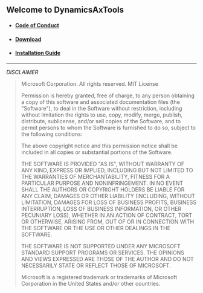 ## Welcome to DynamicsAxTools

* #### [Code of Conduct](CODE_OF_CONDUCT.md)
* #### [Download](https://github.com/bferreti/DynamicsAxTools/archive/master.zip)
* #### [Installation Guide](https://github.com/bferreti/DynamicsAxTools/wiki/1-Installation)

***

_DISCLAIMER_

> Microsoft Corporation. All rights reserved.
> MIT License
>
> Permission is hereby granted, free of charge, to any person obtaining a copy
> of this software and associated documentation files (the "Software"), to deal
> in the Software without restriction, including without limitation the rights
> to use, copy, modify, merge, publish, distribute, sublicense, and/or sell
> copies of the Software, and to permit persons to whom the Software is
> furnished to do so, subject to the following conditions:
> 
> The above copyright notice and this permission notice shall be included in all
> copies or substantial portions of the Software.
> 
> THE SOFTWARE IS PROVIDED "AS IS", WITHOUT WARRANTY OF ANY KIND, EXPRESS OR
> IMPLIED, INCLUDING BUT NOT LIMITED TO THE WARRANTIES OF MERCHANTABILITY,
> FITNESS FOR A PARTICULAR PURPOSE AND NONINFRINGEMENT. IN NO EVENT SHALL THE
> AUTHORS OR COPYRIGHT HOLDERS BE LIABLE FOR ANY CLAIM, DAMAGES OR OTHER
> LIABILITY (INCLUDING, WITHOUT LIMITATION, DAMAGES FOR LOSS OF BUSINESS 
> PROFITS, BUSINESS INTERRUPTION, LOSS OF BUSINESS INFORMATION, OR OTHER 
> PECUNIARY LOSS), WHETHER IN AN ACTION OF CONTRACT, TORT OR OTHERWISE, 
> ARISING FROM, OUT OF OR IN CONNECTION WITH THE SOFTWARE OR THE USE OR 
> OTHER DEALINGS IN THE SOFTWARE.
> 
> THE SOFTWARE IS NOT SUPPORTED UNDER ANY MICROSOFT STANDARD SUPPORT PROGRAMS 
> OR SERVICES. THE OPINIONS AND VIEWS EXPRESSED ARE THOSE OF THE AUTHOR AND DO
> NOT NECESSARILY STATE OR REFLECT THOSE OF MICROSOFT.
> 
> Microsoft is a registered trademark or trademarks of Microsoft Corporation in 
> the United States and/or other countries.
